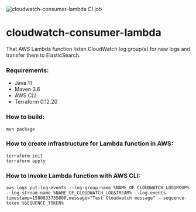 ![cloudwatch-consumer-lambda CI job](https://github.com/gleb-kosteiko/cloudwatch-consumer-lambda/workflows/cloudwatch-consumer-lambda%20CI%20job/badge.svg)

# cloudwatch-consumer-lambda

That AWS Lambda function listen CloudWatch log group(s) for new logs and transfer them to ElasticSearch.

### Requirements:
 - Java 11
 - Maven 3.6
 - AWS CLI
 - Terraform 0.12.20
  
### How to build:
 ```
mvn package
```

### How to create infrastructure for Lambda function in AWS:
 ```
terraform init
terraform apply
```

### How to invoke Lambda function with AWS CLI:
 ```
aws logs put-log-events --log-group-name %NAME_OF_CLOUDWATCH_LOGGROUP% --log-stream-name %NAME_OF_CLOUDWATCH_LOGSTREAM% --log-events timestamp=1580833735000,message="Test Cloudwatch message" --sequence-token %SEQUENCE_TOKEN%
```
